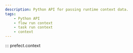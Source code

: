 ```yaml
---
description: Python API for passing runtime context data.
tags:
    - Python API
    - flow run context
    - task run context
    - context
---
```


::: prefect.context